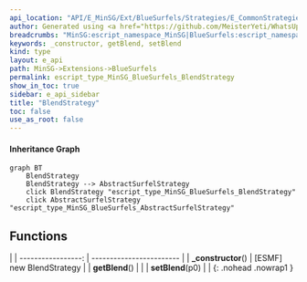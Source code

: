 ```yaml
---
api_location: "API/E_MinSG/Ext/BlueSurfels/Strategies/E_CommonStrategies.h:85:26"
author: Generated using <a href="https://github.com/MeisterYeti/WhatsUpDoc">WhatsUpDoc</a>
breadcrumbs: "MinSG:escript_namespace_MinSG|BlueSurfels:escript_namespace_MinSG_BlueSurfels"
keywords: _constructor, getBlend, setBlend
kind: type
layout: e_api
path: MinSG->Extensions->BlueSurfels
permalink: escript_type_MinSG_BlueSurfels_BlendStrategy
show_in_toc: true
sidebar: e_api_sidebar
title: "BlendStrategy"
toc: false
use_as_root: false
---
```


#### Inheritance Graph

```mermaid
graph BT
	BlendStrategy
	BlendStrategy --> AbstractSurfelStrategy
	click BlendStrategy "escript_type_MinSG_BlueSurfels_BlendStrategy"
	click AbstractSurfelStrategy "escript_type_MinSG_BlueSurfels_AbstractSurfelStrategy"
```

## Functions

|
| -----------------: | ------------------------ | 
| **_constructor**() | [ESMF] new BlendStrategy | 
| **getBlend**()     |                          | 
| **setBlend**(p0)   |                          | 
{: .nohead .nowrap1 }

